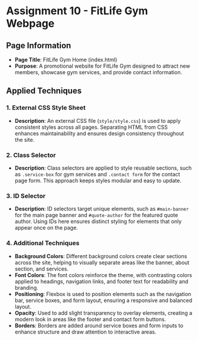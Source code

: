 # Assignment 10 - FitLife Gym Webpage

## Page Information
- **Page Title**: FitLife Gym Home (index.html)
- **Purpose**: A promotional website for FitLife Gym designed to attract new members, showcase gym services, and provide contact information.

## Applied Techniques

### 1. External CSS Style Sheet
- **Description**: An external CSS file (`style/style.css`) is used to apply consistent styles across all pages. Separating HTML from CSS enhances maintainability and ensures design consistency throughout the site.

### 2. Class Selector
- **Description**: Class selectors are applied to style reusable sections, such as `.service-box` for gym services and `.contact form` for the contact page form. This approach keeps styles modular and easy to update.

### 3. ID Selector
- **Description**: ID selectors target unique elements, such as `#main-banner` for the main page banner and `#quote-author` for the featured quote author. Using IDs here ensures distinct styling for elements that only appear once on the page.

### 4. Additional Techniques
- **Background Colors**: Different background colors create clear sections across the site, helping to visually separate areas like the banner, about section, and services.
- **Font Colors**: The font colors reinforce the theme, with contrasting colors applied to headings, navigation links, and footer text for readability and branding.
- **Positioning**: Flexbox is used to position elements such as the navigation bar, service boxes, and form layout, ensuring a responsive and balanced layout.
- **Opacity**: Used to add slight transparency to overlay elements, creating a modern look in areas like the footer and contact form buttons.
- **Borders**: Borders are added around service boxes and form inputs to enhance structure and draw attention to interactive areas.